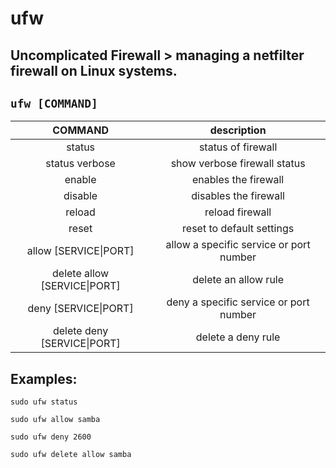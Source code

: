 # ufw

**Uncomplicated Firewall** > managing a netfilter firewall on Linux systems.
---

` ufw [COMMAND] `
---

| **COMMAND** | description |
|:---:|:---:|
| status | status of firewall |
| status verbose | show verbose firewall status |
| enable | enables the firewall |
| disable | disables the firewall |
| reload | reload firewall |
| reset | reset to default settings |
| allow [SERVICE\|PORT] | allow a specific service or port number |
| delete allow [SERVICE\|PORT] | delete an allow rule |
| deny [SERVICE\|PORT] | deny a specific service or port number |
| delete deny [SERVICE\|PORT] | delete a deny rule |

## Examples:
` sudo ufw status `

` sudo ufw allow samba `

` sudo ufw deny 2600 `

` sudo ufw delete allow samba `